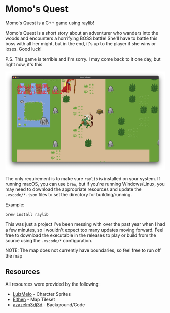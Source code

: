 # Momo's Quest

Momo's Quest is a C++ game using raylib!

Momo's Quest is a short story about an adventurer who wanders into the woods and encounters a horrifying BOSS battle! She'll have to battle this boss with all her might, but in the end, it's up to the player if she wins or loses. Good luck!

P.S. This game is terrible and I'm sorry. I may come back to it one day, but right now, it's this

<img src="https://raw.githubusercontent.com/azazelm3dj3d/momo/main/.github/assets/banner.png" alt="Banner of Momo's Quest" />

The only requirement is to make sure `raylib` is installed on your system. If running macOS, you can use `brew`, but if you're running Windows/Linux, you may need to download the appropriate resources and update the `.vscode/*.json` files to set the directory for building/running.

Example:
```bash
brew install raylib
```

This was just a project I've been messing with over the past year when I had a few minutes, so I wouldn't expect too many updates moving forward. Feel free to download the executable in the releases to play or build from the source using the `.vscode/*` configuration.

NOTE: The map does not currently have boundaries, so feel free to run off the map

## Resources
All resources were provided by the following:
- [LuizMelo](https://luizmelo.itch.io/) - Charcter Sprites
- [Elthen](https://elthen.itch.io/) - Map Tileset
- [azazelm3dj3d](https://github.com/azazelm3dj3d) - Background/Code
